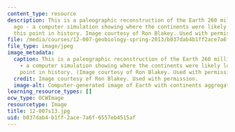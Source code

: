 ```yaml
---
content_type: resource
description: This is a paleographic reconstruction of the Earth 260 million years
  ago - a computer simulation showing where the continents were likely located at
  this point in history. Image courtesy of Ron Blakey. Used with permission.
file: /media/courses/12-007-geobiology-spring-2013/b037dab4b1ff2ace7a6f6557eb4515af_12-007s13.jpg
file_type: image/jpeg
image_metadata:
  caption: This is a paleographic reconstruction of the Earth 260 million years ago
    - a computer simulation showing where the continents were likely located at this
    point in history. (Image courtesy of Ron Blakey. Used with permission.)
  credit: Image courtesy of Ron Blakey. Used with permission.
  image-alt: Computer-generated image of Earth with continents aggregated together.
learning_resource_types: []
ocw_type: OCWImage
resourcetype: Image
title: 12-007s13.jpg
uid: b037dab4-b1ff-2ace-7a6f-6557eb4515af
---
```


